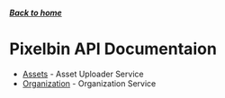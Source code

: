 ##### [Back to home](../../README.md)

# Pixelbin API Documentaion

- [Assets](ASSETS.md) - Asset Uploader Service
- [Organization](ORGANIZATION.md) - Organization Service
